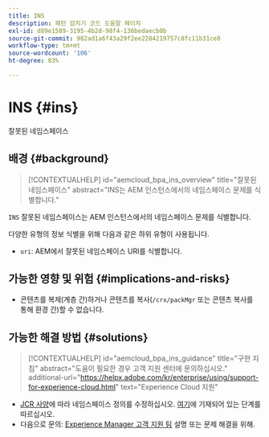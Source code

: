 ```yaml
---
title: INS
description: 패턴 감지기 코드 도움말 페이지
exl-id: d89e1589-3195-4b2d-98f4-136bedaecb0b
source-git-commit: 982ad1a6f43a29f2ee2284219757c8fc11b31ce0
workflow-type: tm+mt
source-wordcount: '106'
ht-degree: 83%

---
```


# INS {#ins}

잘못된 네임스페이스

## 배경 {#background}

>[!CONTEXTUALHELP]
>id="aemcloud_bpa_ins_overview"
>title="잘못된 네임스페이스"
>abstract="INS는 AEM 인스턴스에서의 네임스페이스 문제를 식별합니다."

`INS` 잘못된 네임스페이스는 AEM 인스턴스에서의 네임스페이스 문제를 식별합니다.

다양한 유형의 정보 식별을 위해 다음과 같은 하위 유형이 사용됩니다.

* `uri`: AEM에서 잘못된 네임스페이스 URI를 식별합니다.

## 가능한 영향 및 위험 {#implications-and-risks}

* 콘텐츠를 복제(계층 간)하거나 콘텐츠를 복사(`/crx/packMgr` 또는 콘텐츠 복사를 통해 환경 간)할 수 없습니다.

## 가능한 해결 방법 {#solutions}

>[!CONTEXTUALHELP]
>id="aemcloud_bpa_ins_guidance"
>title="구현 지침"
>abstract="도움이 필요한 경우 고객 지원 센터에 문의하십시오."
>additional-url="https://helpx.adobe.com/kr/enterprise/using/support-for-experience-cloud.html" text="Experience Cloud 지원"

* [JCR 사양](https://developer.adobe.com/experience-manager/reference-materials/spec/jcr/1.0/4.5_Namespaces.html)에 따라 네임스페이스 정의를 수정하십시오. [여기](https://experienceleaguecommunities.adobe.com/t5/adobe-experience-manager/how-can-i-delete-a-namespace-created-in-crx/td-p/225163)에 기재되어 있는 단계를 따르십시오.
* 다음으로 문의: [Experience Manager 고객 지원 팀](https://helpx.adobe.com/kr/enterprise/using/support-for-experience-cloud.html) 설명 또는 문제 해결을 위해.
